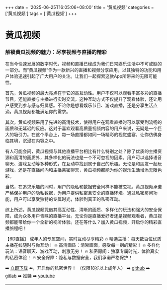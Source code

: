 +++
date = '2025-06-25T16:05:06+08:00'
title = '黄瓜视频'
categories = ['黄瓜视频']
tags = ['黄瓜视频']
+++

# 黄瓜视频

### 解锁黄瓜视频的魅力：尽享视频与直播的精彩

在当今快速发展的数字时代，视频和直播已经成为我们日常娱乐生活中不可或缺的一部分。而“黄瓜视频”作为一款新兴的直播和视频分享应用，以其独特的功能和用户体验迅速引起了广大用户的关注。让我们一起探索这款App所带来的无限可能性。

首先，黄瓜视频的最大亮点在于它的高互动性。用户不仅可以观看丰富多彩的直播节目，还能直接与主播进行实时交流。这种互动方式不仅提升了观看体验，还让用户感受到参与感与归属感。不论你是想看娱乐节目、游戏直播，还是分享生活点滴，黄瓜视频都能满足你的需求。

其次，黄瓜视频采用了先进的高清技术，使得用户在观看直播时可以享受到流畅的画质和无延迟的反应。这对于喜欢观看高质量视频内容的用户来说，无疑是一个巨大的吸引力。在这个平台上，每一场直播都如同一场精彩的视觉盛宴，让你仿佛身临其境，沉浸在内容之中。

有人可能会问，黄瓜视频与其他直播平台相比有什么特别之处？除了优质的主播资源和高清的画质外，其多样化的玩法也是一个不可忽视的因素。用户可以选择语音聊天、游戏互动等多种形式，在互动中找到属于自己的乐趣。无论是和朋友一起玩游戏，还是在直播间内和主播亲密聊天，黄瓜视频都能为你的娱乐生活增添无限色彩。

当然，在追求乐趣的同时，用户的隐私和数据安全同样不能被忽视。黄瓜视频承诺严格保护用户的隐私数据，为用户提供私密且安全的直播环境。通过私密房间功能，用户可以享受独特的专属时光，体验到真正的私密互动。

综上所述，黄瓜视频凭借其高互动性、清晰的画质、多样化的玩法和强大的安全保障，成为众多用户青睐的直播平台。无论你是直播爱好者还是视频观看者，黄瓜视频都能带给你一个全新的视听体验。还在等什么？加入黄瓜视频，开启你的精彩直播旅程吧！

【6D直播】
成年人的专属空间，实时互动尽享精彩
🔥 精选主播：每天数百位优质主播在线随时与你互动！
🔥 高清画质：清晰画面，感受每一刻的精彩！
🔥 多样化玩法：语音聊天、游戏互动，刺激无穷！
🔥 私密房间：独享专属时光，体验真实的私密体验！
🔥 安全保障：隐私与数据安全，我们承诺严格保护！

➡️ [立即下载](https://down123.s3.ap-east-1.amazonaws.com/down/down.html?channelCode=blog) ⬅️，开启你的私密世界！
（仅限18岁以上成年人）
➡️ [github](https://aldult-live.github.io/)
➡️ [gitlab](https://seo-09598d.gitlab.io/)
➡️ [推特](https://x.com/wegame33)
➡️ [youtube](https://www.youtube.com/@6Dlive)

---
